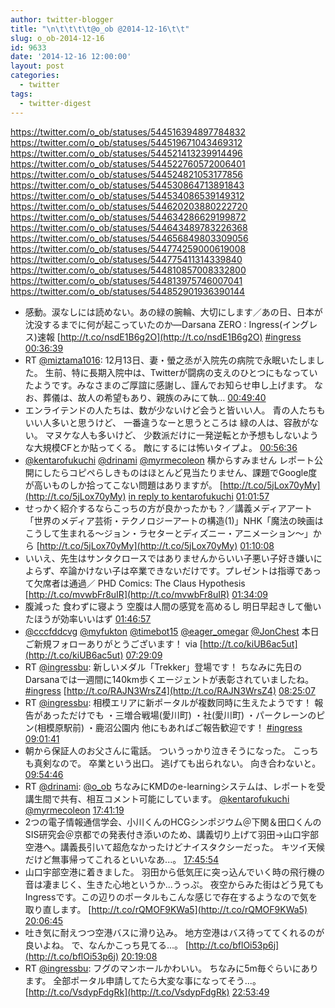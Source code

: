 ```yaml
---
author: twitter-blogger
title: "\n\t\t\t\t@o_ob @2014-12-16\t\t"
slug: o_ob-2014-12-16
id: 9633
date: '2014-12-16 12:00:00'
layout: post
categories:
  - twitter
tags:
  - twitter-digest
---
```


https://twitter.com/o_ob/statuses/544516394897784832 https://twitter.com/o_ob/statuses/544519671043469312 https://twitter.com/o_ob/statuses/544521413239914496 https://twitter.com/o_ob/statuses/544522760572006401 https://twitter.com/o_ob/statuses/544524821053177856 https://twitter.com/o_ob/statuses/544530864713891843 https://twitter.com/o_ob/statuses/544534086539149312 https://twitter.com/o_ob/statuses/544620203880222720 https://twitter.com/o_ob/statuses/544634286629199872 https://twitter.com/o_ob/statuses/544643489783226368 https://twitter.com/o_ob/statuses/544656849803309056 https://twitter.com/o_ob/statuses/544774259000619008 https://twitter.com/o_ob/statuses/544775411314339840 https://twitter.com/o_ob/statuses/544810857008332800 https://twitter.com/o_ob/statuses/544813975746007041 https://twitter.com/o_ob/statuses/544852901936390144  

*   感動。涙なしには読めない。あの緑の腕輪、大切にします／あの日、日本が沈没するまでに何が起こっていたのか―Darsana ZERO : Ingress(イングレス)速報 [http://t.co/nsdE1B6g2O](http://t.co/nsdE1B6g2O) [#ingress](https://twitter.com/search?q=%23ingress&src=hash) [00:36:39](https://twitter.com/o_ob/statuses/544516394897784832)
*   RT [@miztama1016](https://twitter.com/miztama1016): 12月13日、妻・螢之丞が入院先の病院で永眠いたしました。 生前、特に長期入院中は、Twitterが闘病の支えのひとつにもなっていたようです。みなさまのご厚誼に感謝し、謹んでお知らせ申し上げます。 なお、葬儀は、故人の希望もあり、親族のみにて執… [00:49:40](https://twitter.com/o_ob/statuses/544519671043469312)
*   エンライテンドの人たちは、数が少ないけど会うと皆いい人。 青の人たちもいい人多いと思うけど、 一番違うなーと思うところは 緑の人は、容赦がない。 マヌケな人も多いけど、 少数派だけに一発逆転とか予想もしないような大規模CFとか貼ってくる。 敵にするには怖いタイプよ。 [00:56:36](https://twitter.com/o_ob/statuses/544521413239914496)
*   [@kentarofukuchi](https://twitter.com/kentarofukuchi) [@drinami](https://twitter.com/drinami) [@myrmecoleon](https://twitter.com/myrmecoleon) 横からすみません レポート公開にしたらコピペらしきものはほとんど見当たりません、課題でGoogle度が高いものしか拾ってこない問題はありますが。 [http://t.co/5jLox70yMy](http://t.co/5jLox70yMy) [in reply to kentarofukuchi](https://twitter.com/kentarofukuchi/statuses/544521187506659330) [01:01:57](https://twitter.com/o_ob/statuses/544522760572006401)
*   せっかく紹介するならこっちの方が良かったかも？／講義メディアアート「世界のメディア芸術・テクノロジーアートの構造(1)」NHK「魔法の映画はこうして生まれる～ジョン・ラセターとディズニー・アニメーション～」から [http://t.co/5jLox70yMy](http://t.co/5jLox70yMy) [01:10:08](https://twitter.com/o_ob/statuses/544524821053177856)
*   いいえ、先生はサンタクロースではありませんからいい子悪い子好き嫌いによらず、卒論かけない子は卒業できないだけです。プレゼントは指導であって欠席者は通過／ PHD Comics: The Claus Hypothesis [http://t.co/mvwbFr8uIR](http://t.co/mvwbFr8uIR) [01:34:09](https://twitter.com/o_ob/statuses/544530864713891843)
*   腹減った 食わずに寝よう 空腹は人間の感覚を高めるし 明日早起きして働いたほうが効率いいはず [01:46:57](https://twitter.com/o_ob/statuses/544534086539149312)
*   [@cccfddcvg](https://twitter.com/cccfddcvg) [@myfukton](https://twitter.com/myfukton) [@timebot15](https://twitter.com/timebot15) [@eager_omegar](https://twitter.com/eager_omegar) [@JonChest](https://twitter.com/JonChest) 本日ご新規フォローありがとうございます！ via [http://t.co/kiUB6ac5ut](http://t.co/kiUB6ac5ut) [07:29:09](https://twitter.com/o_ob/statuses/544620203880222720)
*   RT [@ingressbu](https://twitter.com/ingressbu): 新しいメダル「Trekker」登場です！ ちなみに先日のDarsanaでは一週間に140km歩くエージェントが表彰されていましたね。 [#ingress](https://twitter.com/search?q=%23ingress&src=hash) [http://t.co/RAJN3WrsZ4](http://t.co/RAJN3WrsZ4) [08:25:07](https://twitter.com/o_ob/statuses/544634286629199872)
*   RT [@ingressbu](https://twitter.com/ingressbu): 相模エリアに新ポータルが複数同時に生えたようです！ 報告があっただけでも ・三増合戦場(愛川町) ・社(愛川町) ・パークレーンのピン(相模原駅前) ・鹿沼公園内 他にもあればご報告歓迎です！ [#ingress](https://twitter.com/search?q=%23ingress&src=hash) [09:01:41](https://twitter.com/o_ob/statuses/544643489783226368)
*   朝から保証人のお父さんに電話。 ついうっかり泣きそうになった。 こっちも真剣なので。 卒業という出口。 逃げても出られない。 向き合わないと。 [09:54:46](https://twitter.com/o_ob/statuses/544656849803309056)
*   RT [@drinami](https://twitter.com/drinami): [@o_ob](https://twitter.com/o_ob) ちなみにKMDのe-learningシステムは、レポートを受講生間で共有、相互コメント可能にしています。 [@kentarofukuchi](https://twitter.com/kentarofukuchi) [@myrmecoleon](https://twitter.com/myrmecoleon) [17:41:19](https://twitter.com/o_ob/statuses/544774259000619008)
*   2つの電子情報通信学会、小川くんのHCGシンポジウム＠下関＆田口くんのSIS研究会＠京都での発表付き添いのため、講義切り上げて羽田→山口宇部空港へ。講義長引いて超危なかったけどナイスタクシーだった。 キツイ天候だけど無事帰ってこれるといいなあ...。 [17:45:54](https://twitter.com/o_ob/statuses/544775411314339840)
*   山口宇部空港に着きました。 羽田から低気圧に突っ込んでいく時の飛行機の音は凄まじく、生きた心地というか...うっぷ。 夜空からみた街はどう見てもIngressです。この辺りのポータルもこんな感じで存在するようなので気を取り直します。 [http://t.co/rQMOF9KWa5](http://t.co/rQMOF9KWa5) [20:06:45](https://twitter.com/o_ob/statuses/544810857008332800)
*   吐き気に耐えつつ空港バスに滑り込み。 地方空港はバス待っててくれるのが良いよね。 で、なんかこっち見てる...。 [http://t.co/bflOi53p6j](http://t.co/bflOi53p6j) [20:19:08](https://twitter.com/o_ob/statuses/544813975746007041)
*   RT [@ingressbu](https://twitter.com/ingressbu): フグのマンホールかわいい。 ちなみに5m毎ぐらいにあります。 全部ポータル申請してたら大変な事になってそう...。 [http://t.co/VsdypFdgRk](http://t.co/VsdypFdgRk) [22:53:49](https://twitter.com/o_ob/statuses/544852901936390144)